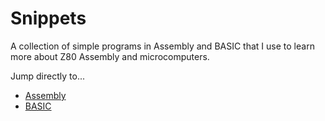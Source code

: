 # Snippets

A collection of simple programs in Assembly and BASIC that I use to learn more about Z80 Assembly and microcomputers.

Jump directly to...

* [Assembly](./assembly/README.md) 
* [BASIC](./BASIC/README.md) 
